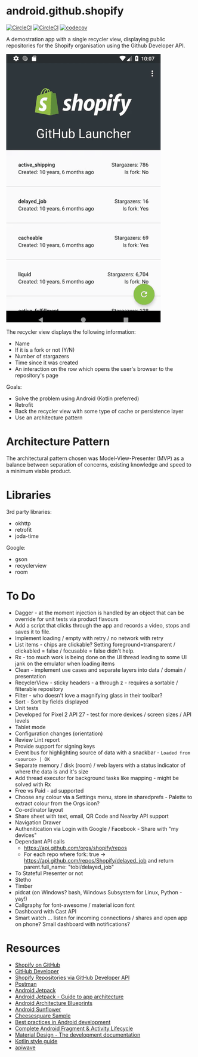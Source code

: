 # android.github.shopify

[![CircleCI](https://circleci.com/gh/fuhoi/android.github.shopify/tree/develop.svg?style=svg)](https://circleci.com/gh/fuhoi/android.github.shopify/tree/develop)
[![CircleCI](https://circleci.com/gh/fuhoi/android.github.shopify/tree/develop.svg?style=shield)](https://circleci.com/gh/fuhoi/android.github.shopify/tree/develop)
[![codecov](https://codecov.io/gh/fuhoi/android.github.shopify/branch/develop/graph/badge.svg)](https://codecov.io/gh/fuhoi/android.github.shopify)

A demostration app with a single recycler view, displaying public repositories for the Shopify organisation using the Github Developer API.

![](intro.gif)

The recycler view displays the following information:

* Name
* If it is a fork or not (Y/N)
* Number of stargazers
* Time since it was created
* An interaction on the row which opens the user's browser to the repository's page

Goals:

* Solve the problem using Android (Kotlin preferred)
* Retrofit
* Back the recycler view with some type of cache or persistence layer
* Use an architecture pattern

# Architecture Pattern

The architectural pattern chosen was Model-View-Presenter (MVP) as a balance between separation of concerns, existing knowledge and speed to a minimum viable product.

# Libraries

3rd party libraries:

* okhttp
* retrofit
* joda-time

Google:

* gson
* recyclerview
* room

# To Do

* Dagger - at the moment injection is handled by an object that can be override for unit tests via product flavours
* Add a script that clicks through the app and records a video, stops and saves it to file.
* Implement loading / empty with retry / no network with retry
* List items - chips are clickable?  Setting foreground=transparent / clickabled = false / focusable = false didn't help.
* Rx - too much work is being done on the UI thread leading to some UI jank on the emulator when loading items
* Clean - implement use cases and separate layers into data / domain / presentation
* RecyclerView - sticky headers - a through z - requires a sortable / filterable repository
* Filter - who doesn't love a magnifying glass in their toolbar?
* Sort - Sort by fields displayed
* Unit tests
* Developed for Pixel 2 API 27 - test for more devices / screen sizes / API levels
* Tablet mode
* Configuration changes (orientation)
* Review Lint report
* Provide support for signing keys
* Event bus for highlighting source of data with a snackbar - `Loaded from <source> | OK`
* Separate memory / disk (room) / web layers with a status indicator of where the data is and it's size
* Add thread executor for background tasks like mapping - might be solved with Rx
* Free vs Paid - ad supported
* Choose any colour via a Settings menu, store in sharedprefs - Palette to extract colour from the Orgs icon?
* Co-ordinator layout
* Share sheet with text, email, QR Code and Nearby API support
* Navigation Drawer
* Authenitication via Login with Google / Facebook - Share with "my devices"
* Dependant API calls
    * https://api.github.com/orgs/shopify/repos
    * For each repo where fork: true -> https://api.github.com/repos/Shopify/delayed_job and return parent.full_name: "tobi/delayed_job"
* To Stateful Presenter or not
* Stetho
* Timber
* pidcat (on Windows? bash, Windows Subsystem for Linux, Python - yay!)
* Callgraphy for font-awesome / material icon font
* Dashboard with Cast API
* Smart watch ... listen for incoming connections / shares and open app on phone?  Small dashboard with notifications?

# Resources

* [Shopify on GitHub](https://github.com/Shopify)
* [GitHub Developer](https://developer.github.com)
* [Shopify Repositories via GitHub Developer API](https://api.github.com/orgs/shopify/repos)
* [Postman](https://www.getpostman.com/)
* [Android Jetpack](https://developer.android.com/jetpack/)
* [Android Jetpack - Guide to app architecture](https://developer.android.com/jetpack/docs/guide)
* [Android Architecture Blueprints](https://github.com/googlesamples/android-architecture)
* [Android Sunflower](https://github.com/googlesamples/android-sunflower)
* [Cheesesquare Sample](https://github.com/chrisbanes/cheesesquare)
* [Best practices in Android development](https://github.com/futurice/android-best-practices)
* [Complete Android Fragment & Activity Lifecycle](https://github.com/xxv/android-lifecycle)
* [Material Design - The development documentation](https://materialdoc.com/)
* [Kotlin style guide](https://developer.android.com/kotlin/style-guide)
* [apiwave](http://apiwave.com/java/api/junit.framework.Assert)
